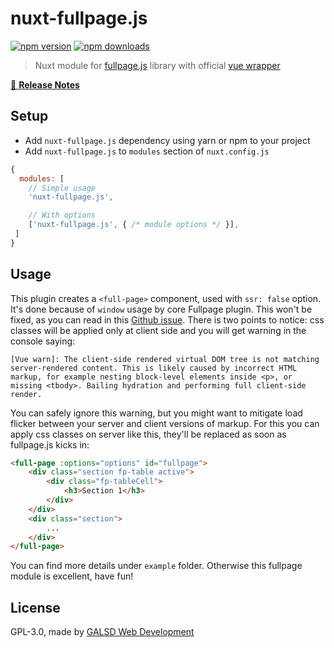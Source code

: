 # nuxt-fullpage.js

[![npm version][npm-version-src]][npm-version-href]
[![npm downloads][npm-downloads-src]][npm-downloads-href]

> Nuxt module for [fullpage.js](https://www.npmjs.com/package/fullpage.js) library with official [vue wrapper](https://www.npmjs.com/package/vue-fullpage.js)

[📖 **Release Notes**](./CHANGELOG.md)

## Setup

- Add `nuxt-fullpage.js` dependency using yarn or npm to your project
- Add `nuxt-fullpage.js` to `modules` section of `nuxt.config.js`

```js
{
  modules: [
    // Simple usage
    'nuxt-fullpage.js',

    // With options
    ['nuxt-fullpage.js', { /* module options */ }],
 ]
}
```
## Usage
This plugin creates a `<full-page>` component, used with `ssr: false` option. It's done because of `window` usage 
by core Fullpage plugin. This won't be fixed, as you can read in this [Github issue](https://github.com/alvarotrigo/vue-fullpage.js/issues/73).
There is two points to notice: css classes will be applied only at client side and you will get warning in the console saying:
```
[Vue warn]: The client-side rendered virtual DOM tree is not matching server-rendered content. This is likely caused by incorrect HTML markup, for example nesting block-level elements inside <p>, or missing <tbody>. Bailing hydration and performing full client-side render.
```
You can safely ignore this warning, but you might want to mitigate load flicker between your server and client versions
of markup. For this you can apply css classes on server like this, they'll be replaced as soon as fullpage.js kicks in:
```html
<full-page :options="options" id="fullpage">
    <div class="section fp-table active">
        <div class="fp-tableCell">
            <h3>Section 1</h3>
        </div>
    </div>
    <div class="section">
        ...
    </div>
</full-page>
```

You can find more details under `example` folder. 
Otherwise this fullpage module is excellent, have fun!

## License

GPL-3.0, made by [GALSD Web Development](https://galsd.com/)

<!-- Badges -->
[npm-downloads-src]: https://img.shields.io/npm/dt/nuxt-fullpage.js.svg?style=flat-square
[npm-downloads-href]: https://npmjs.com/package/nuxt-fullpage.js
[npm-version-src]: https://img.shields.io/npm/v/nuxt-fullpage.js/latest.svg?style=flat-square
[npm-version-href]: https://npmjs.com/package/nuxt-fullpage.js
